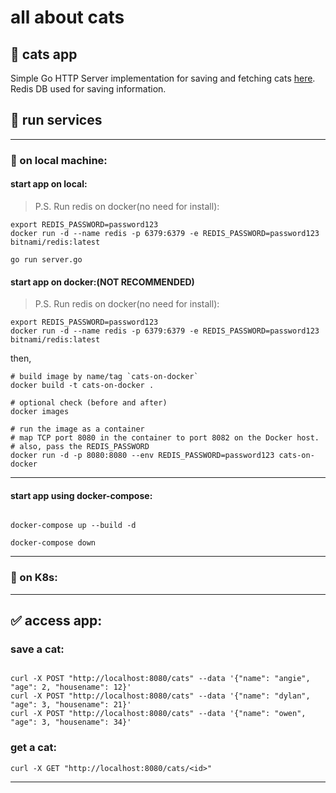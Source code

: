 # all about cats

## 🎉 cats app

Simple Go HTTP Server implementation for saving and fetching cats [here](server.go).
Redis DB used for saving information.

## 🚀 run services

---

### 🚀 on local machine:

#### start app on local:

> P.S. Run redis on docker(no need for install):

```shell
export REDIS_PASSWORD=password123
docker run -d --name redis -p 6379:6379 -e REDIS_PASSWORD=password123 bitnami/redis:latest
```

```shell
go run server.go
```

#### start app on docker:(NOT RECOMMENDED)

> P.S. Run redis on docker(no need for install):

```shell
export REDIS_PASSWORD=password123
docker run -d --name redis -p 6379:6379 -e REDIS_PASSWORD=password123 bitnami/redis:latest
```

then,

```shell
# build image by name/tag `cats-on-docker`
docker build -t cats-on-docker .

# optional check (before and after)
docker images

# run the image as a container
# map TCP port 8080 in the container to port 8082 on the Docker host.
# also, pass the REDIS_PASSWORD
docker run -d -p 8080:8080 --env REDIS_PASSWORD=password123 cats-on-docker

```

---

#### start app using docker-compose:

```shell

docker-compose up --build -d

docker-compose down

```

---

### 🚀 on K8s: <TODO>

---

## ✅ access app:

### save a cat:

```shell

curl -X POST "http://localhost:8080/cats" --data '{"name": "angie", "age": 2, "housename": 12}'
curl -X POST "http://localhost:8080/cats" --data '{"name": "dylan", "age": 3, "housename": 21}'
curl -X POST "http://localhost:8080/cats" --data '{"name": "owen", "age": 3, "housename": 34}'

```

### get a cat:

```shell
curl -X GET "http://localhost:8080/cats/<id>"
```

---
